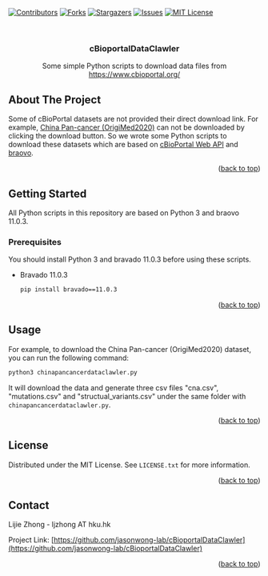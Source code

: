 <div id="top"></div>



[![Contributors][contributors-shield]][contributors-url]
[![Forks][forks-shield]][forks-url]
[![Stargazers][stars-shield]][stars-url]
[![Issues][issues-shield]][issues-url]
[![MIT License][license-shield]][license-url]





<!-- PROJECT LOGO -->
<br />



  <h3 align="center">cBioportalDataClawler</h3>

  <p align="center">
    Some simple Python scripts to download data files from 
    <a href="https://github.com/othneildrew/Best-README-Template">https://www.cbioportal.org/</a> 
  </p>


</div>



<!-- ABOUT THE PROJECT -->

## About The Project

Some of cBioPortal datasets are not provided their direct download link. For example, [China Pan-cancer (OrigiMed2020)](https://www.cbioportal.org/study?id=pan_origimed_2020) can not be downloaded by clicking the download button. So we wrote some Python scripts to download these datasets which are based on [cBioPortal Web API](https://www.cbioportal.org/webAPI) and [braovo](https://github.com/Yelp/bravado). 

<p align="right">(<a href="#top">back to top</a>)</p>



<!-- GETTING STARTED -->

## Getting Started

All Python scripts in this repository are based on Python 3 and braovo 11.0.3.

### Prerequisites

You should install Python 3 and bravado 11.0.3 before using these scripts.

* Bravado 11.0.3

  ```sh
  pip install bravado==11.0.3
  ```

<p align="right">(<a href="#top">back to top</a>)</p>



<!-- USAGE -->

## Usage

For example, to download the China Pan-cancer (OrigiMed2020) dataset, you can run the following command:

```sh
python3 chinapancancerdataclawler.py
```

It will download the data and generate three csv files "cna.csv", "mutations.csv" and "structual_variants.csv" under the same folder with ``` chinapancancerdataclawler.py ```.

<p align="right">(<a href="#top">back to top</a>)</p>



<!-- LICENSE -->

## License

Distributed under the MIT License. See `LICENSE.txt` for more information.

<p align="right">(<a href="#top">back to top</a>)</p>



<!-- CONTACT -->

## Contact

Lijie Zhong -  ljzhong AT hku.hk

Project Link: [https://github.com/jasonwong-lab/cBioportalDataClawler](https://github.com/jasonwong-lab/cBioportalDataClawler)

<p align="right">(<a href="#top">back to top</a>)</p>



<!-- MARKDOWN LINKS & IMAGES -->
<!-- https://www.markdownguide.org/basic-syntax/#reference-style-links -->

[contributors-shield]: https://img.shields.io/github/contributors/jasonwong-lab/cBioportalDataClawler.svg?style=for-the-badge
[contributors-url]: https://github.com/jasonwong-lab/cBioportalDataClawler/graphs/contributors
[forks-shield]: https://img.shields.io/github/forks/jasonwong-lab/cBioportalDataClawler.svg?style=for-the-badge
[forks-url]: https://github.com/jasonwong-lab/cBioportalDataClawler/network/members
[stars-shield]: https://img.shields.io/github/stars/jasonwong-lab/cBioportalDataClawler.svg?style=for-the-badge
[stars-url]: https://github.com/jasonwong-lab/cBioportalDataClawler/stargazers
[issues-shield]: https://img.shields.io/github/issues/jasonwong-lab/cBioportalDataClawler.svg?style=for-the-badge
[issues-url]: https://github.com/jasonwong-lab/cBioportalDataClawler/issues
[license-shield]: https://img.shields.io/github/license/jasonwong-lab/cBioportalDataClawler.svg?style=for-the-badge
[license-url]: https://github.com/jasonwong-lab/cBioportalDataClawler/blob/main/LICENSE
